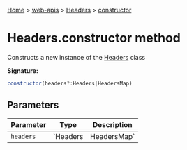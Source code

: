 [Home](./index) &gt; [web-apis](web-apis.md) &gt; [Headers](web-apis.headers.md) &gt; [constructor](web-apis.headers.constructor.md)

# Headers.constructor method

Constructs a new instance of the [Headers](web-apis.headers.md) class

**Signature:**
```javascript
constructor(headers?:Headers|HeadersMap)
```

## Parameters

|  Parameter | Type | Description |
|  --- | --- | --- |
|  `headers` | `Headers|HeadersMap` |  |

